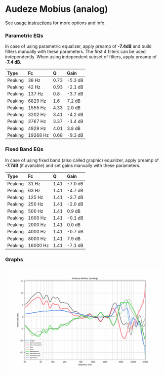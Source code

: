 # Audeze Mobius (analog)
See [usage instructions](https://github.com/jaakkopasanen/AutoEq#usage) for more options and info.

### Parametric EQs
In case of using parametric equalizer, apply preamp of **-7.4dB** and build filters manually
with these parameters. The first 4 filters can be used independently.
When using independent subset of filters, apply preamp of **-7.4 dB**.

| Type    | Fc       |    Q | Gain    |
|:--------|:---------|:-----|:--------|
| Peaking | 38 Hz    | 0.73 | -5.3 dB |
| Peaking | 42 Hz    | 0.93 | -2.1 dB |
| Peaking | 137 Hz   | 0.8  | -3.7 dB |
| Peaking | 6829 Hz  | 1.6  | 7.2 dB  |
| Peaking | 1555 Hz  | 4.33 | 2.0 dB  |
| Peaking | 3202 Hz  | 3.41 | -4.2 dB |
| Peaking | 3767 Hz  | 3.37 | -1.4 dB |
| Peaking | 4929 Hz  | 4.01 | 3.8 dB  |
| Peaking | 19268 Hz | 0.68 | -9.3 dB |

### Fixed Band EQs
In case of using fixed band (also called graphic) equalizer, apply preamp of **-7.7dB**
(if available) and set gains manually with these parameters.

| Type    | Fc       |    Q | Gain    |
|:--------|:---------|:-----|:--------|
| Peaking | 31 Hz    | 1.41 | -7.0 dB |
| Peaking | 63 Hz    | 1.41 | -4.7 dB |
| Peaking | 125 Hz   | 1.41 | -3.7 dB |
| Peaking | 250 Hz   | 1.41 | -2.0 dB |
| Peaking | 500 Hz   | 1.41 | 0.9 dB  |
| Peaking | 1000 Hz  | 1.41 | -0.1 dB |
| Peaking | 2000 Hz  | 1.41 | 0.0 dB  |
| Peaking | 4000 Hz  | 1.41 | -0.7 dB |
| Peaking | 8000 Hz  | 1.41 | 7.9 dB  |
| Peaking | 16000 Hz | 1.41 | -7.1 dB |

### Graphs
![](./Audeze%20Mobius%20(analog).png)